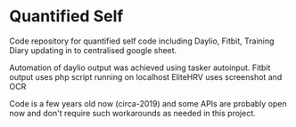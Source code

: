 # Quantified Self

Code repository for quantified self code including Daylio, Fitbit, Training Diary updating in to centralised google sheet.

Automation of daylio output was achieved using tasker autoinput.
Fitbit output uses php script running on localhost
EliteHRV uses screenshot and OCR

Code is a few years old now (circa-2019) and some APIs are probably open now and don't require such workarounds as needed in this project.
